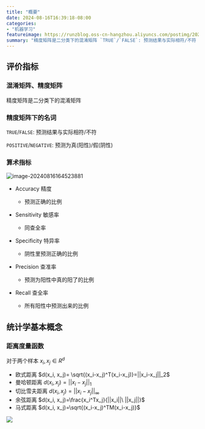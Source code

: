 ```yaml
---
title: "概要"
date: 2024-08-16T16:39:18-08:00
categories: 
- "机器学习"
featureimage: https://runzblog.oss-cn-hangzhou.aliyuncs.com/postimg/202409271712083.png
summary: "精度矩阵是二分类下的混淆矩阵 `TRUE`/`FALSE`: 预测结果与实际相符/不符 `POSITIVE`/`NEGATIVE`: 预测为真(阳性)/假(阴性) 对于两个样本 $xj\in R^d$"
---
```


## 评价指标

### 混淆矩阵、精度矩阵

精度矩阵是二分类下的混淆矩阵

### 精度矩阵下的名词

`TRUE`/`FALSE`: 预测结果与实际相符/不符

`POSITIVE`/`NEGATIVE`: 预测为真(阳性)/假(阴性)

### 算术指标

![image-20240816164523881](https://runzblog.oss-cn-hangzhou.aliyuncs.com/postimg/202409271712083.png)

- Accuracy 精度 
    - 预测正确的比例

- Sensitivity 敏感率 
    - 同查全率

- Specificity 特异率
    - 阴性里预测正确的比例
- Precision 查准率
    - 预测为阳性中真的阳了的比例
- Recall 查全率
    - 所有阳性中预测出来的比例

## 统计学基本概念

### 距离度量函数

对于两个样本 $x_i,x_j\in R^d$

- 欧式距离                $d(x_i, x_j)= \sqrt{(x_i-x_j)^T(x_i-x_j)}=||x_i-x_j||_2$
- 曼哈顿距离            $d(x_i, x_j)=||x_i-x_j||_1$
- 切比雪夫距离        $d(x_i, x_j)=||x_i-x_j||_\infty$
- 余弦距离               $d(x_i, x_j)=\frac{x_i^Tx_j}{||x_i||\ ||x_j||}$
- 马式距离               $d(x_i, x_j)=\sqrt{(x_i-x_j)^TM(x_i-x_j)}$

![](https://runzblog.oss-cn-hangzhou.aliyuncs.com/postimg/202410252021162.png)
